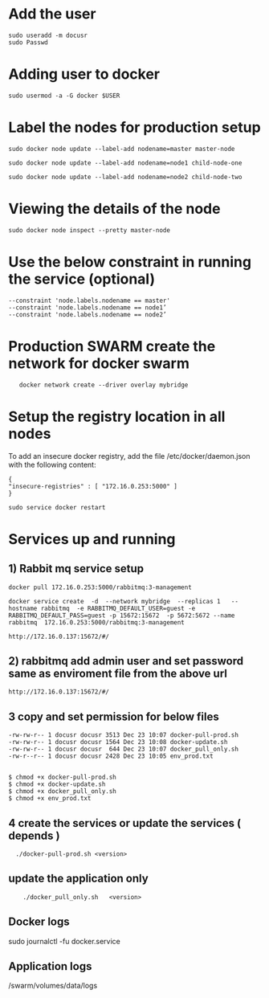 # Add the user 

    sudo useradd -m docusr
    sudo Passwd


# Adding user to  docker 

    sudo usermod -a -G docker $USER




# Label the nodes for production setup 

    sudo docker node update --label-add nodename=master master-node
 
    sudo docker node update --label-add nodename=node1 child-node-one
 
    sudo docker node update --label-add nodename=node2 child-node-two

# Viewing the details of the node 

    sudo docker node inspect --pretty master-node


# Use the below constraint in running the service (optional)

    --constraint 'node.labels.nodename == master'
    --constraint 'node.labels.nodename == node1’
    --constraint 'node.labels.nodename == node2’
    

# Production SWARM  create the network for docker swarm 

       docker network create --driver overlay mybridge

# Setup the registry location in all nodes

To add an insecure docker registry, add the file /etc/docker/daemon.json with the following content:

    {
    "insecure-registries" : [ "172.16.0.253:5000" ]
    }

    sudo service docker restart

# Services up and running 

## 1) Rabbit mq service setup 

    docker pull 172.16.0.253:5000/rabbitmq:3-management

    docker service create  -d  --network mybridge  --replicas 1   --hostname rabbitmq  -e RABBITMQ_DEFAULT_USER=guest -e RABBITMQ_DEFAULT_PASS=guest -p 15672:15672  -p 5672:5672 --name rabbitmq  172.16.0.253:5000/rabbitmq:3-management

    http://172.16.0.137:15672/#/
    
## 2) rabbitmq  add admin user and set password same as enviroment file from the above url

    http://172.16.0.137:15672/#/

## 3 copy and set permission for below files 


    -rw-rw-r-- 1 docusr docusr 3513 Dec 23 10:07 docker-pull-prod.sh
    -rw-rw-r-- 1 docusr docusr 1564 Dec 23 10:08 docker-update.sh
    -rw-rw-r-- 1 docusr docusr  644 Dec 23 10:07 docker_pull_only.sh
    -rw-r--r-- 1 docusr docusr 2428 Dec 23 10:05 env_prod.txt


    $ chmod +x docker-pull-prod.sh
    $ chmod +x docker-update.sh
    $ chmod +x docker_pull_only.sh
    $ chmod +x env_prod.txt    
    
    
## 4 create the services or update the services ( depends )

      ./docker-pull-prod.sh <version>
      

##   update the application only 
    
        ./docker_pull_only.sh   <version>  



## Docker logs  
 
 
 sudo journalctl -fu docker.service
 
 
## Application logs 

/swarm/volumes/data/logs 


